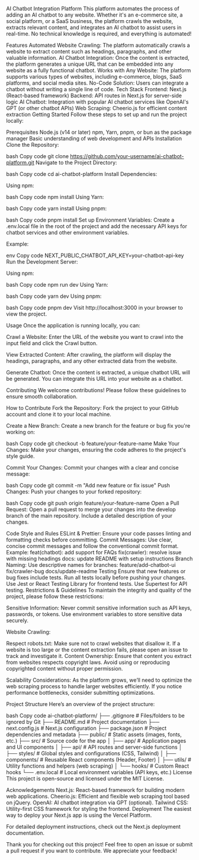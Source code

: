 AI Chatbot Integration Platform
This platform automates the process of adding an AI chatbot to any website. Whether it's an e-commerce site, a social platform, or a SaaS business, the platform crawls the website, extracts relevant content, and integrates an AI chatbot to assist users in real-time. No technical knowledge is required, and everything is automated!

Features
Automated Website Crawling: The platform automatically crawls a website to extract content such as headings, paragraphs, and other valuable information.
AI Chatbot Integration: Once the content is extracted, the platform generates a unique URL that can be embedded into any website as a fully functional chatbot.
Works with Any Website: The platform supports various types of websites, including e-commerce, blogs, SaaS platforms, and social media sites.
No-Code Solution: Users can integrate a chatbot without writing a single line of code.
Tech Stack
Frontend: Next.js (React-based framework)
Backend: API routes in Next.js for server-side logic
AI Chatbot: Integration with popular AI chatbot services like OpenAI's GPT (or other chatbot APIs)
Web Scraping: Cheerio.js for efficient content extraction
Getting Started
Follow these steps to set up and run the project locally:

Prerequisites
Node.js (v14 or later)
npm, Yarn, pnpm, or bun as the package manager
Basic understanding of web development and APIs
Installation
Clone the Repository:

bash
Copy code
git clone https://github.com/your-username/ai-chatbot-platform.git
Navigate to the Project Directory:

bash
Copy code
cd ai-chatbot-platform
Install Dependencies:

Using npm:

bash
Copy code
npm install
Using Yarn:

bash
Copy code
yarn install
Using pnpm:

bash
Copy code
pnpm install
Set up Environment Variables: Create a .env.local file in the root of the project and add the necessary API keys for chatbot services and other environment variables.

Example:

env
Copy code
NEXT_PUBLIC_CHATBOT_API_KEY=your-chatbot-api-key
Run the Development Server:

Using npm:

bash
Copy code
npm run dev
Using Yarn:

bash
Copy code
yarn dev
Using pnpm:

bash
Copy code
pnpm dev
Visit http://localhost:3000 in your browser to view the project.

Usage
Once the application is running locally, you can:

Crawl a Website:
Enter the URL of the website you want to crawl into the input field and click the Crawl button.

View Extracted Content:
After crawling, the platform will display the headings, paragraphs, and any other extracted data from the website.

Generate Chatbot:
Once the content is extracted, a unique chatbot URL will be generated. You can integrate this URL into your website as a chatbot.

Contributing
We welcome contributions! Please follow these guidelines to ensure smooth collaboration.

How to Contribute
Fork the Repository:
Fork the project to your GitHub account and clone it to your local machine.

Create a New Branch:
Create a new branch for the feature or bug fix you're working on:

bash
Copy code
git checkout -b feature/your-feature-name
Make Your Changes:
Make your changes, ensuring the code adheres to the project's style guide.

Commit Your Changes:
Commit your changes with a clear and concise message:

bash
Copy code
git commit -m "Add new feature or fix issue"
Push Changes:
Push your changes to your forked repository:

bash
Copy code
git push origin feature/your-feature-name
Open a Pull Request:
Open a pull request to merge your changes into the develop branch of the main repository. Include a detailed description of your changes.

Code Style and Rules
ESLint & Prettier: Ensure your code passes linting and formatting checks before committing.
Commit Messages: Use clear, concise commit messages and follow the conventional commit format. Example:
feat(chatbot): add support for FAQs
fix(crawler): resolve issue with missing headings
docs: update README with setup instructions
Branch Naming: Use descriptive names for branches:
feature/add-chatbot-ui
fix/crawler-bug
docs/update-readme
Testing
Ensure that new features or bug fixes include tests.
Run all tests locally before pushing your changes.
Use Jest or React Testing Library for frontend tests.
Use Supertest for API testing.
Restrictions & Guidelines
To maintain the integrity and quality of the project, please follow these restrictions:

Sensitive Information:
Never commit sensitive information such as API keys, passwords, or tokens. Use environment variables to store sensitive data securely.

Website Crawling:

Respect robots.txt: Make sure not to crawl websites that disallow it.
If a website is too large or the content extraction fails, please open an issue to track and investigate it.
Content Ownership:
Ensure that content you extract from websites respects copyright laws. Avoid using or reproducing copyrighted content without proper permission.

Scalability Considerations:
As the platform grows, we’ll need to optimize the web scraping process to handle larger websites efficiently. If you notice performance bottlenecks, consider submitting optimizations.

Project Structure
Here’s an overview of the project structure:

bash
Copy code
ai-chatbot-platform/
├── .gitignore # Files/folders to be ignored by Git
├── README.md # Project documentation
├── next.config.js # Next.js configuration
├── package.json # Project dependencies and metadata
├── public/ # Static assets (images, fonts, etc.)
├── src/ # Source code for the app
│ ├── app/ # Application pages and UI components
│ ├── api/ # API routes and server-side functions
│ ├── styles/ # Global styles and configurations (CSS, Tailwind)
│ ├── components/ # Reusable React components (Header, Footer)
│ ├── utils/ # Utility functions and helpers (web scraping)
│ └── hooks/ # Custom React hooks
└── .env.local # Local environment variables (API keys, etc.)
License
This project is open-source and licensed under the MIT License.

Acknowledgements
Next.js: React-based framework for building modern web applications.
Cheerio.js: Efficient and flexible web scraping tool based on jQuery.
OpenAI: AI chatbot integration via GPT (optional).
Tailwind CSS: Utility-first CSS framework for styling the frontend.
Deployment
The easiest way to deploy your Next.js app is using the Vercel Platform.

For detailed deployment instructions, check out the Next.js deployment documentation.

Thank you for checking out this project! Feel free to open an issue or submit a pull request if you want to contribute. We appreciate your feedback!
